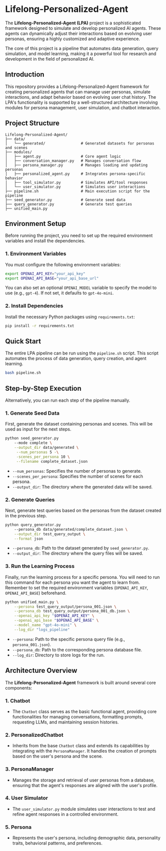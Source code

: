 # Lifelong-Personalized-Agent

The **Lifelong-Personalized-Agent (LPA)** project is a sophisticated framework designed to simulate and develop personalized AI agents. These agents can dynamically adjust their interactions based on evolving user personas, ensuring a highly customized and adaptive experience.

The core of this project is a pipeline that automates data generation, query simulation, and model learning, making it a powerful tool for research and development in the field of personalized AI.

## Introduction

This repository provides a Lifelong-Personalized-Agent framework for creating personalized agents that can manage user personas, simulate interactions, and adapt behavior based on evolving user chat history. The LPA's functionality is supported by a well-structured architecture involving modules for persona management, user simulation, and chatbot interaction.

## Project Structure

```plaintext
Lifelong-Personalized-Agent/
├── data/
│   └── generated/                # Generated datasets for personas and scenes
├── modules/
│   ├── agent.py                  # Core agent logic
│   ├── conversation_manager.py   # Manages conversation flow
│   ├── persona_manager.py        # Manages loading and updating personas
│   ├── personalized_agent.py     # Integrates persona-specific behavior
│   ├── tool_simulator.py         # Simulates API/tool responses
│   └── user_simulator.py         # Simulates user interactions
├── pipeline.sh                   # Main execution script for the pipeline
├── seed_generator.py             # Generate seed data
├── query_generator.py            # Generate test queries
├── unified_main.py
```

## Environment Setup

Before running the project, you need to set up the required environment variables and install the dependencies.

### 1. Environment Variables

You must configure the following environment variables:

```bash
export OPENAI_API_KEY="your_api_key"
export OPENAI_API_BASE="your_api_base_url"
```

You can also set an optional `OPENAI_MODEL` variable to specify the model to use (e.g., `gpt-4`). If not set, it defaults to `gpt-4o-mini`.

### 2. Install Dependencies

Install the necessary Python packages using `requirements.txt`:

```bash
pip install -r requirements.txt
```

## Quick Start

The entire LPA pipeline can be run using the `pipeline.sh` script. This script automates the process of data generation, query creation, and agent learning.

```bash
bash pipeline.sh
```

## Step-by-Step Execution

Alternatively, you can run each step of the pipeline manually.

### 1. Generate Seed Data

First, generate the dataset containing personas and scenes. This will be used as input for the next steps.

```bash
python seed_generator.py 
    --mode complete \
    --output_dir data/generated \
     --num_personas 5 -\
     -scenes_per_persona 10 \
     --filename complete_dataset.json
```

- `--num_personas`: Specifies the number of personas to generate.
- `--scenes_per_persona`: Specifies the number of scenes for each persona.
- `--output_dir`: The directory where the generated data will be saved.

### 2. Generate Queries

Next, generate test queries based on the personas from the dataset created in the previous step.

```bash
python query_generator.py 
    --persona_db data/generated/complete_dataset.json \
    --output_dir test_query_output \
    --format json
```

- `--persona_db`: Path to the dataset generated by `seed_generator.py`.
- `--output_dir`: The directory where the query files will be saved.

### 3. Run the Learning Process

Finally, run the learning process for a specific persona. You will need to run this command for each persona you want the agent to learn from. Remember to set the required environment variables (`OPENAI_API_KEY`, `OPENAI_API_BASE`) beforehand.

```bash
python unified_main.py \
    --persona test_query_output/persona_001.json \
    --persona_db test_query_output/persona_001_db.json \
    --openai_api_key "$OPENAI_API_KEY" \
    --openai_api_base "$OPENAI_API_BASE" \
    --model_name "gpt-4o-mini" \
    --log_dir "logs_pipeline"
```
- `--persona`: Path to the specific persona query file (e.g., `persona_001.json`).
- `--persona_db`: Path to the corresponding persona database file.
- `--log_dir`: Directory to store logs for the run.

## Architecture Overview

The **Lifelong-Personalized-Agent** framework is built around several core components:

### 1. **Chatbot**
- The `Chatbot` class serves as the basic functional agent, providing core functionalities for managing conversations, formatting prompts, requesting LLMs, and maintaining session histories.

### 2. **PersonalizedChatbot**
- Inherits from the base `Chatbot` class and extends its capabilities by integrating with the `PersonaManager`. It handles the creation of prompts based on the user's persona and the scene.

### 3. **PersonaManager**
- Manages the storage and retrieval of user personas from a database, ensuring that the agent's responses are aligned with the user's profile.

### 4. **User Simulator**
- The `user_simulator.py` module simulates user interactions to test and refine agent responses in a controlled environment.

### 5. **Persona**
- Represents the user's persona, including demographic data, personality traits, behavioral patterns, and preferences.
